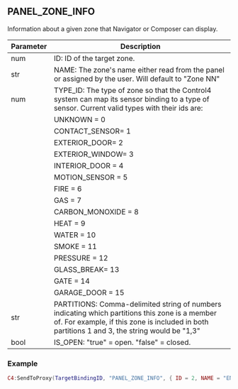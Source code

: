 ## PANEL\_ZONE\_INFO

Information about a given zone that Navigator or Composer can display.  


| Parameter | Description |
| --- | --- |
| num | ID: ID of the target zone. |
| str | NAME: The zone's name either read from the panel or assigned by the user. Will default to "Zone NN"  |
| num | TYPE\_ID: The type of zone so that the Control4 system can map its sensor binding to a type of sensor. Current valid types with their ids are: | \_
| | UNKNOWN	= 0 |
| | CONTACT\_SENSOR= 1 |\_
| | EXTERIOR\_DOOR= 2 |\_
| | EXTERIOR\_WINDOW= 3 | \_
| | INTERIOR\_DOOR	= 4 | \_
| | MOTION\_SENSOR = 5 | \_
| | FIRE = 6 | 
| | GAS = 7 |
| | CARBON\_MONOXIDE	= 8 | \_
| | HEAT = 9 |
| | WATER = 10 |
| | SMOKE = 11 | 
| | PRESSURE = 12 | 
| | GLASS\_BREAK= 13 |
| | GATE = 14 |
| | GARAGE\_DOOR = 15 | \_
| str | PARTITIONS: Comma-delimited string of numbers indicating which partitions this zone is a  member of.  For example, if this zone is included in both partitions 1 and 3, the string would be "1,3" | 
| bool | IS\_OPEN: "true" = open. "false" = closed. |\_


### Example

```lua
C4:SendToProxy(TargetBindingID, "PANEL_ZONE_INFO", { ID = 2, NAME = "ENTRYWAY", TYPE_ID = 5, PARTITIONS = "1,3", IS_OPEN = true}, "NOTIFY")
```
